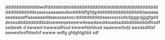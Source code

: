 dddddddddddddwdfdddddddddddddddddddddddddddddddddddddddddddddddddddddssaassaaaaaasdssdddddfgfdgddddddddddddddddddaaaaaaaaadaaaaffaaaaaaaddaasssaassscddddddddddaaassssssdsdgggvjjjjjgfgdddesssddddddddddsdsseeeeqeeeeere4eawdawddwadsadddddddddddfesdfsedwwk
d
kwwwd
kwwwsdfssd
kwwwfdsfdssd
eaawwwfsdd
awsdsdfdsf
awwesfesffdsefsf
ewww
wdfg
gfdgfdgfdd
sdf
